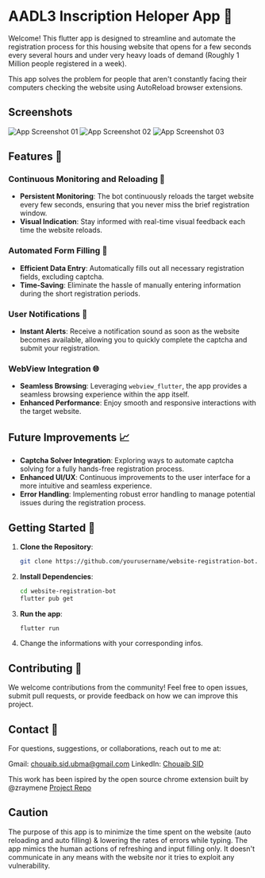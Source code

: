# AADL3 Inscription Heloper App 🚀

Welcome! This flutter app is designed to streamline and automate the registration process for this housing website that opens for a few seconds every several hours and under very heavy loads of demand (Roughly 1 Million people registered in a week).

This app solves the problem for people that aren't constantly facing their computers checking the website using AutoReload browser extensions.

## Screenshots 
![App Screenshot 01](https://github.com/sidChouaib/Aadl3-inscription-helper-app/blob/main/01.png) ![App Screenshot 02](https://github.com/sidChouaib/Aadl3-inscription-helper-app/blob/main/02.png) ![App Screenshot 03](https://github.com/sidChouaib/Aadl3-inscription-helper-app/blob/main/03.png)

## Features 🌟

### Continuous Monitoring and Reloading 🔄
- **Persistent Monitoring**: The bot continuously reloads the target website every few seconds, ensuring that you never miss the brief registration window.
- **Visual Indication**: Stay informed with real-time visual feedback each time the website reloads.

### Automated Form Filling 📝
- **Efficient Data Entry**: Automatically fills out all necessary registration fields, excluding captcha.
- **Time-Saving**: Eliminate the hassle of manually entering information during the short registration periods.

### User Notifications 🔔
- **Instant Alerts**: Receive a notification sound as soon as the website becomes available, allowing you to quickly complete the captcha and submit your registration.

### WebView Integration 🌐
- **Seamless Browsing**: Leveraging `webview_flutter`, the app provides a seamless browsing experience within the app itself.
- **Enhanced Performance**: Enjoy smooth and responsive interactions with the target website.

## Future Improvements 📈
- **Captcha Solver Integration**: Exploring ways to automate captcha solving for a fully hands-free registration process.
- **Enhanced UI/UX**: Continuous improvements to the user interface for a more intuitive and seamless experience.
- **Error Handling**: Implementing robust error handling to manage potential issues during the registration process.

## Getting Started 🚀

1. **Clone the Repository**: 
   ```bash
   git clone https://github.com/yourusername/website-registration-bot.git

2. **Install Dependencies**: 
   ```bash 
   cd website-registration-bot
   flutter pub get

3. **Run the app**: 
   ```bash
   flutter run

4. Change the informations with your corresponding infos.

## Contributing 🤝
We welcome contributions from the community! Feel free to open issues, submit pull requests, or provide feedback on how we can improve this project.

## Contact 📧
For questions, suggestions, or collaborations, reach out to me at:

Gmail: chouaib.sid.ubma@gmail.com
LinkedIn: [Chouaib SID](https://www.linkedin.com/in/chouaib-sid/)

This work has been ispired by the open source chrome extension built by @zraymene [Project Repo](https://github.com/zraymene/aadl3_helper_extension/tree/main)

## Caution

The purpose of this app is to minimize the time spent on the website (auto reloading and auto filling) & lowering the rates of errors while typing. The app mimics the human actions of refreshing and input filling only. It doesn't communicate in any means with the website nor it tries to exploit any vulnerability.
